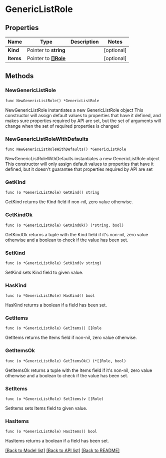 # GenericListRole

## Properties

Name | Type | Description | Notes
------------ | ------------- | ------------- | -------------
**Kind** | Pointer to **string** |  | [optional] 
**Items** | Pointer to [**[]Role**](Role.md) |  | [optional] 

## Methods

### NewGenericListRole

`func NewGenericListRole() *GenericListRole`

NewGenericListRole instantiates a new GenericListRole object
This constructor will assign default values to properties that have it defined,
and makes sure properties required by API are set, but the set of arguments
will change when the set of required properties is changed

### NewGenericListRoleWithDefaults

`func NewGenericListRoleWithDefaults() *GenericListRole`

NewGenericListRoleWithDefaults instantiates a new GenericListRole object
This constructor will only assign default values to properties that have it defined,
but it doesn't guarantee that properties required by API are set

### GetKind

`func (o *GenericListRole) GetKind() string`

GetKind returns the Kind field if non-nil, zero value otherwise.

### GetKindOk

`func (o *GenericListRole) GetKindOk() (*string, bool)`

GetKindOk returns a tuple with the Kind field if it's non-nil, zero value otherwise
and a boolean to check if the value has been set.

### SetKind

`func (o *GenericListRole) SetKind(v string)`

SetKind sets Kind field to given value.

### HasKind

`func (o *GenericListRole) HasKind() bool`

HasKind returns a boolean if a field has been set.

### GetItems

`func (o *GenericListRole) GetItems() []Role`

GetItems returns the Items field if non-nil, zero value otherwise.

### GetItemsOk

`func (o *GenericListRole) GetItemsOk() (*[]Role, bool)`

GetItemsOk returns a tuple with the Items field if it's non-nil, zero value otherwise
and a boolean to check if the value has been set.

### SetItems

`func (o *GenericListRole) SetItems(v []Role)`

SetItems sets Items field to given value.

### HasItems

`func (o *GenericListRole) HasItems() bool`

HasItems returns a boolean if a field has been set.


[[Back to Model list]](../README.md#documentation-for-models) [[Back to API list]](../README.md#documentation-for-api-endpoints) [[Back to README]](../README.md)


